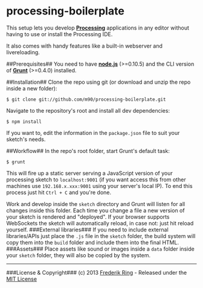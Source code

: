 processing-boilerplate
======================

This setup lets you develop **[Processing](http://www.processing.org)** applications in any editor without having to use or install the Processing IDE.

It also comes with handy features like a built-in webserver and livereloading.

##Prerequisites##
You need to have **[node.js](http://nodejs.org)** (>=0.10.5) and the CLI version of **[Grunt](http://gruntjs.com)** (>=0.4.0) installed.

##Installation##
Clone the repo using git (or download and unzip the repo inside a new folder):
```
$ git clone git://github.com/m90/processing-boilerplate.git
```
Navigate to the repository's root and install all dev dependencies:
```
$ npm install
```
If you want to, edit the information in the `package.json` file to suit your sketch's needs.

##Workflow##
In the repo's root folder, start Grunt's default task:
```
$ grunt
```
This will fire up a static server serving a JavaScript version of your processing sketch to `localhost:9001` (if you want access this from other machines use `192.168.x.xxx:9001` using your server's local IP). To end this process just hit `Ctrl + C` and you're done.

Work and develop inside the `sketch` directory and Grunt will listen for all changes inside this folder. Each time you change a file a new version of your sketch is rendered and "deployed". If your browser supports WebSockets the sketch will automatically reload, in case not: just hit reload yourself.
###External libraries###
If you need to include external libraries/APIs just place the `.js` file in the `sketch` folder, the build system will copy them into the `build` folder and include them into the final HTML.
###Assets###
Place assets like sound or images inside a `data` folder inside your `sketch` folder, they will also be copied by the system.
***
###License & Copyright###
(c) 2013 [Frederik Ring](http://www.frederikring.com) - Released under the [MIT License](http://opensource.org/licenses/MIT)
